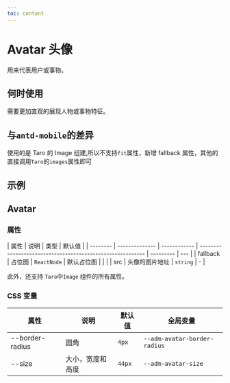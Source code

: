 ```yaml
---
toc: content
---
```


# Avatar 头像

用来代表用户或事物。

## 何时使用

需要更加直观的展现人物或事物特征。

## 与`antd-mobile`的差异

使用的是 Taro 的 Image 组建,所以不支持`fit`属性，新增 fallback 属性，其他的直接调用`Taro`的`images`属性即可

## 示例

<code src="./demos/demo1.tsx"></code>

## Avatar

### 属性

| 属性     | 说明           | 类型         | 默认值                                                     |
| -------- | -------------- | ------------ | ---------------------------------------------------------- | --------- | --- |
| fallback | 占位图         | `ReactNode`  | 默认占位图                                                 |
| <!--     | fit            | 图片填充模式 | `'contain' \| 'cover' \| 'fill' \| 'none' \| 'scale-down'` | `'cover'` | --> |
| src      | 头像的图片地址 | `string`     | -                                                          |

此外，还支持 `Taro`中`Image` 组件的所有属性。

### CSS 变量

| 属性            | 说明             | 默认值 | 全局变量                     |
| --------------- | ---------------- | ------ | ---------------------------- |
| --border-radius | 圆角             | `4px`  | `--adm-avatar-border-radius` |
| --size          | 大小，宽度和高度 | `44px` | `--adm-avatar-size`          |
